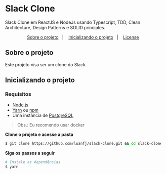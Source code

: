 # Slack Clone
Slack Clone em ReactJS e NodeJs usando Typescript, TDD, Clean Architecture, Design Patterns e SOLID principles.

<p align="center">
  <a href="#sobre-o-projeto">Sobre o projeto</a>&nbsp;&nbsp;&nbsp;|&nbsp;&nbsp;&nbsp;
  <a href="#-inicializando-o-projeto">Inicializando o projeto</a>&nbsp;&nbsp;&nbsp;|&nbsp;&nbsp;&nbsp;
  <a href="#-license">License</a>
</p>

## Sobre o projeto

Este projeto visa ser um clone do Slack.

## Inicializando o projeto

### Requisitos

- [Node.js](https://nodejs.org/en/)
- [Yarn](https://classic.yarnpkg.com/) ou [npm](https://www.npmjs.com/)
- Uma instância de [PostgreSQL](https://www.postgresql.org/)

> Obs.: Eu recomendo usar docker

**Clone o projeto e acesse a pasta**

```bash
$ git clone https://github.com/luanfj/slack-clone.git && cd slack-clone
```

**Siga os passos a seguir**

```bash
# Instale as dependências
$ yarn

```
